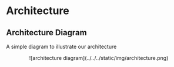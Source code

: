 # Architecture

## Architecture Diagram

A simple diagram to illustrate our architecture

<p align="center">
    ![architecture diagram](../../../static/img/architecture.png)
</p>
